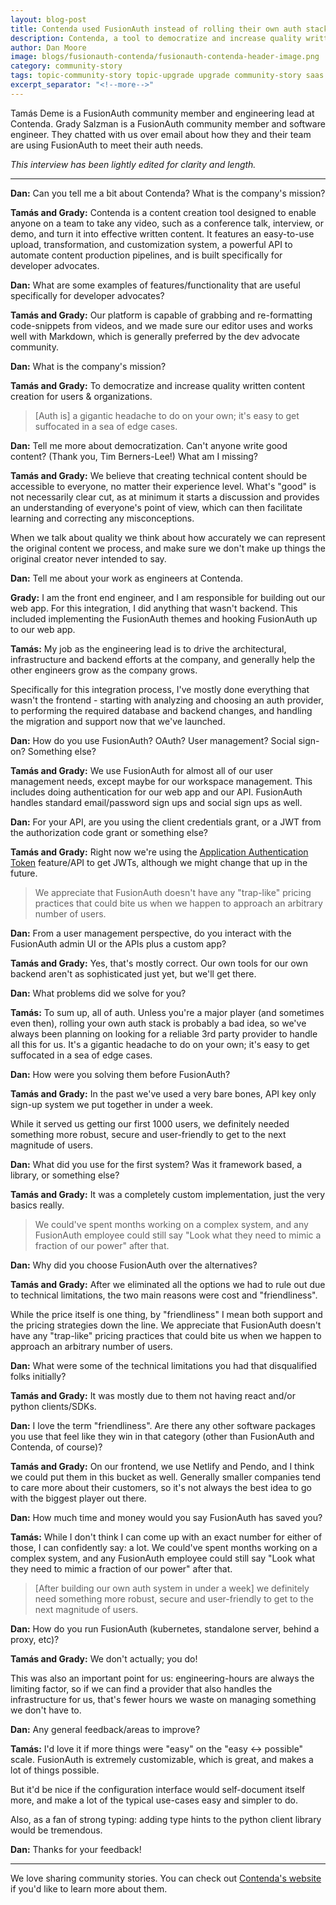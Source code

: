 ```yaml
---
layout: blog-post
title: Contenda used FusionAuth instead of rolling their own auth stack and saved "a lot" of time
description: Contenda, a tool to democratize and increase quality written content, used FusionAuth instead of rolling their own auth stack. 
author: Dan Moore
image: blogs/fusionauth-contenda/fusionauth-contenda-header-image.png
category: community-story
tags: topic-community-story topic-upgrade upgrade community-story saas content developer-relations topic-upgrade-homegrown homegrown
excerpt_separator: "<!--more-->"
---
```


Tamás Deme is a FusionAuth community member and engineering lead at Contenda. Grady Salzman is a FusionAuth community member and software engineer. They chatted with us over email about how they and their team are using FusionAuth to meet their auth needs. 

<!--more-->

*This interview has been lightly edited for clarity and length.*

-------

**Dan:** Can you tell me a bit about Contenda? What is the company's mission?

**Tamás and Grady:** Contenda is a content creation tool designed to enable anyone on a team to take any video, such as a conference talk, interview, or demo, and turn it into effective written content. It features an easy-to-use upload, transformation, and customization system, a powerful API to automate content production pipelines, and is built specifically for developer advocates.

**Dan:** What are some examples of features/functionality that are useful specifically for developer advocates?

**Tamás and Grady:** Our platform is capable of grabbing and re-formatting code-snippets from videos, and we made sure our editor uses and works well with Markdown, which is generally preferred by the dev advocate community.

**Dan:** What is the company's mission?

**Tamás and Grady:** To democratize and increase quality written content creation for users & organizations.

> [Auth is] a gigantic headache to do on your own; it's easy to get suffocated in a sea of edge cases.

**Dan:** Tell me more about democratization. Can't anyone write good content? (Thank you, Tim Berners-Lee!) What am I missing?

**Tamás and Grady:** We believe that creating technical content should be accessible to everyone, no matter their experience level. What's "good" is not necessarily clear cut, as at minimum it starts a discussion and provides an understanding of everyone's point of view, which can then facilitate learning and correcting any misconceptions.

When we talk about quality we think about how accurately we can represent the original content we process, and make sure we don't make up things the original creator never intended to say.

**Dan:** Tell me about your work as engineers at Contenda.

**Grady:**  I am the front end engineer, and I am responsible for building out our web app. For this integration, I did anything that wasn't backend. This included implementing the FusionAuth themes and hooking FusionAuth up to our web app.

**Tamás:** My job as the engineering lead is to drive the architectural, infrastructure and backend efforts at the company, and generally help the other engineers grow as the company grows.

Specifically for this integration process, I've mostly done everything that wasn't the frontend - starting with analyzing and choosing an auth provider, to performing the required database and backend changes, and handling the migration and support now that we've launched.

**Dan:** How do you use FusionAuth? OAuth? User management? Social sign-on? Something else?

**Tamás and Grady:** We use FusionAuth for almost all of our user management needs, except maybe for our workspace management. This includes doing authentication for our web app and our API. FusionAuth handles standard email/password sign ups and social sign ups as well.

**Dan:** For your API, are you using the client credentials grant, or a JWT from the authorization code grant or something else?

**Tamás and Grady:** Right now we're using the [Application Authentication Token](/docs/v1/tech/tutorials/application-authentication-tokens) feature/API to get JWTs, although we might change that up in the future.

> We appreciate that FusionAuth doesn't have any "trap-like" pricing practices that could bite us when we happen to approach an arbitrary number of users.

**Dan:** From a user management perspective, do you interact with the FusionAuth admin UI or the APIs plus a custom app?

**Tamás and Grady:** Yes, that's mostly correct. Our own tools for our own backend aren't as sophisticated just yet, but we'll get there.

**Dan:** What problems did we solve for you?

**Tamás:** To sum up, all of auth. Unless you're a major player (and sometimes even then), rolling your own auth stack is probably a bad idea, so we've always been planning on looking for a reliable 3rd party provider to handle all this for us. It's a gigantic headache to do on your own; it's easy to get suffocated in a sea of edge cases.

**Dan:** How were you solving them before FusionAuth?

**Tamás and Grady:** In the past we've used a very bare bones, API key only sign-up system we put together in under a week.

While it served us getting our first 1000 users, we definitely needed something more robust, secure and user-friendly to get to the next magnitude of users.

**Dan:** What did you use for the first system? Was it framework based, a library, or something else?

**Tamás and Grady:** It was a completely custom implementation, just the very basics really.

> We could've spent months working on a complex system, and any FusionAuth employee could still say "Look what they need to mimic a fraction of our power" after that.

**Dan:** Why did you choose FusionAuth over the alternatives?

**Tamás and Grady:** After we eliminated all the options we had to rule out due to technical limitations, the two main reasons were cost and "friendliness".

While the price itself is one thing, by "friendliness" I mean both support and the pricing strategies down the line. We appreciate that FusionAuth doesn't have any "trap-like" pricing practices that could bite us when we happen to approach an arbitrary number of users.

**Dan:** What were some of the technical limitations you had that disqualified folks initially?

**Tamás and Grady:** It was mostly due to them not having react and/or python clients/SDKs.

**Dan:** I love the term "friendliness". Are there any other software packages you use that feel like they win in that category (other than FusionAuth and Contenda, of course)?

**Tamás and Grady:** On our frontend, we use Netlify and Pendo, and I think we could put them in this bucket as well. Generally smaller companies tend to care more about their customers, so it's not always the best idea to go with the biggest player out there.

**Dan:** How much time and money would you say FusionAuth has saved you?

**Tamás:** While I don't think I can come up with an exact number for either of those, I can confidently say: a lot. We could've spent months working on a complex system, and any FusionAuth employee could still say "Look what they need to mimic a fraction of our power" after that.

> [After building our own auth system in under a week] we definitely need something more robust, secure and user-friendly to get to the next magnitude of users.

**Dan:** How do you run FusionAuth (kubernetes, standalone server, behind a proxy, etc)?

**Tamás and Grady:** We don't actually; you do!

This was also an important point for us: engineering-hours are always the limiting factor, so if we can find a provider that also handles the infrastructure for us, that's fewer hours we waste on managing something we don't have to.

**Dan:** Any general feedback/areas to improve?

**Tamás:** I'd love it if more things were "easy" on the "easy <-> possible" scale. FusionAuth is extremely customizable, which is great, and makes a lot of things possible.

But it'd be nice if the configuration interface would self-document itself more, and make a lot of the typical use-cases easy and simpler to do.

Also, as a fan of strong typing: adding type hints to the python client library would be tremendous.

**Dan:** Thanks for your feedback!

-------

We love sharing community stories. You can check out [Contenda's website](https://contenda.co/) if you'd like to learn more about them. 

